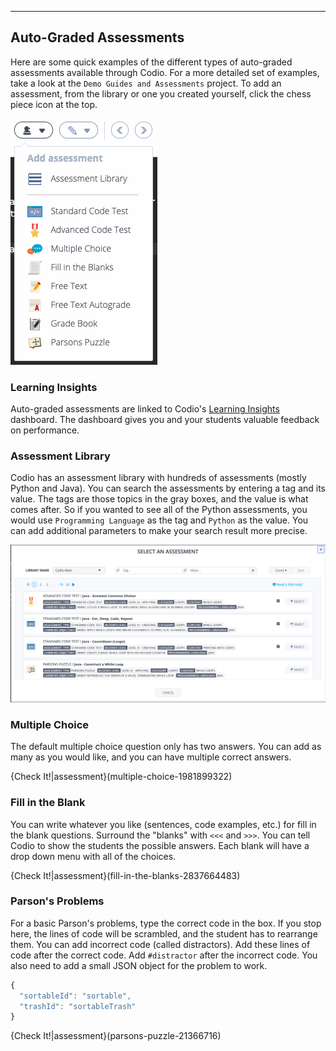 ----------

## Auto-Graded Assessments
Here are some quick examples of the different types of auto-graded assessments available through Codio. For a more detailed set of examples, take a look at the `Demo Guides and Assessments` project. To add an assessment, from the library or one you created yourself, click the chess piece icon at the top.

![Assessments](.guides/img/assessments.png)

### Learning Insights
Auto-graded assessments are linked to Codio's [Learning Insights](https://www.codio.com/blog/codio-advanced-student-learning-insights) dashboard. The dashboard gives you and your students valuable feedback on performance.

### Assessment Library
Codio has an assessment library with hundreds of assessments (mostly Python and Java). You can search the assessments by entering a tag and its value. The tags are those topics in the gray boxes, and the value is what comes after. So if you wanted to see all of the Python assessments, you would use `Programming Language` as the tag and `Python` as the value. You can add additional parameters to make your search result more precise.

![Assessment Library](.guides/img/assessment-library.png)

### Multiple Choice
The default multiple choice question only has two answers. You can add as many as you would like, and you can have multiple correct answers.

{Check It!|assessment}(multiple-choice-1981899322)

### Fill in the Blank
You can write whatever you like (sentences, code examples, etc.) for fill in the blank questions. Surround the "blanks" with `<<<` and `>>>`. You can tell Codio to show the students the possible answers. Each blank will have a drop down menu with all of the choices.

{Check It!|assessment}(fill-in-the-blanks-2837664483)

### Parson's Problems
For a basic Parson's problems, type the correct code in the box. If you stop here, the lines of code will be scrambled, and the student has to rearrange them. You can add incorrect code (called distractors). Add these lines of code after the correct code. Add `#distractor` after the incorrect code. You also need to add a small JSON object for the problem to work.

```javascript
{
  "sortableId": "sortable",
  "trashId": "sortableTrash"
}
```

{Check It!|assessment}(parsons-puzzle-21366716)
